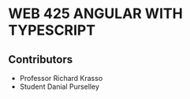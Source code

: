 <h1>WEB 425 ANGULAR WITH TYPESCRIPT</h1>
<h2>Contributors</h2>
<ul>
<li>Professor Richard Krasso</li>
<li>Student Danial Purselley</li>
</ul>
